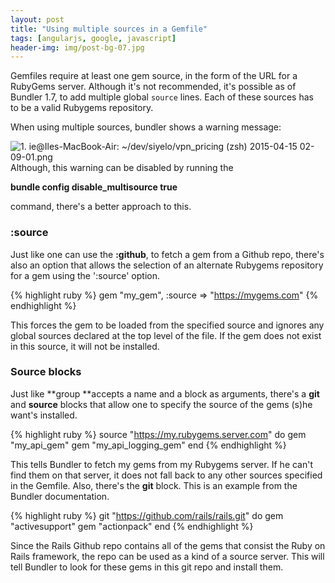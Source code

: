 ```yaml
---
layout: post
title: "Using multiple sources in a Gemfile"
tags: [angularjs, google, javascript]
header-img: img/post-bg-07.jpg
---
```


Gemfiles require at least one gem source, in the form of the URL for a RubyGems server. Although it's not recommended, it's possible as of Bundler 1.7, to add multiple global `source` lines. Each of these sources has to be a valid Rubygems repository.

When using multiple sources, bundler shows a warning message:

![1\. ie@Iles-MacBook-Air: ~/dev/siyelo/vpn_pricing (zsh) 2015-04-15 02-09-01.png](https://api.monosnap.com/rpc/file/download?id=IEECDKIvujGgdHqA1cguNQE1pRBPs7 "1\. ie@Iles-MacBook-Air: ~/dev/siyelo/vpn_pricing (zsh) 2015-04-15 02-09-01.png")Although, this warning can be disabled by running the

**bundle config disable_multisource true**

command, there's a better approach to this.

### :source

Just like one can use the **:github**, to fetch a gem from a Github repo, there's also an option that allows the selection of an alternate Rubygems repository for a gem using the ':source' option.

{% highlight ruby %}
gem "my_gem", :source => "https://mygems.com"
{% endhighlight %}

This forces the gem to be loaded from the specified source and ignores any global sources declared at the top level of the file. If the gem does not exist in this source, it will not be installed.

### **Source blocks**

Just like **group **accepts a name and a block as arguments, there's a **git** and **source** blocks that allow one to specify the source of the gems (s)he want's installed.

{% highlight ruby %}
source "https://my.rubygems.server.com" do
  gem "my_api_gem"
  gem "my_api_logging_gem"
end
{% endhighlight %}

This tells Bundler to fetch my gems from my Rubygems server. If he can't find them on that server, it does not fall back to any other sources specified in the Gemfile. Also, there's the **git** block. This is an example from the Bundler documentation.

{% highlight ruby %}
git "https://github.com/rails/rails.git" do
  gem "activesupport"
  gem "actionpack"
end
{% endhighlight %}

Since the Rails Github repo contains all of the gems that consist the Ruby on Rails framework, the repo can be used as a kind of a source server. This will tell Bundler to look for these gems in this git repo and install them.
